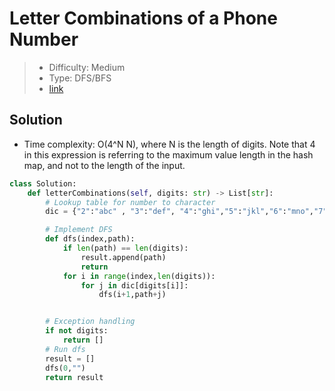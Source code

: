 # Letter Combinations of a Phone Number

> - Difficulty: Medium
> - Type: DFS/BFS
> - [link](https://leetcode.com/problems/letter-combinations-of-a-phone-number/)

## Solution

- Time complexity: O(4^N N), where N is the length of digits. Note that 4 in this expression is referring to the maximum value length in the hash map, and not to the length of the input.

```python
class Solution:
    def letterCombinations(self, digits: str) -> List[str]:
        # Lookup table for number to character
        dic = {"2":"abc" , "3":"def", "4":"ghi","5":"jkl","6":"mno","7":"pqrs","8":"tuv", "9":"wxyz"}

        # Implement DFS
        def dfs(index,path):
            if len(path) == len(digits):
                result.append(path)
                return
            for i in range(index,len(digits)):
                for j in dic[digits[i]]:
                    dfs(i+1,path+j)


        # Exception handling
        if not digits:
            return []
        # Run dfs
        result = []
        dfs(0,"")
        return result
```
